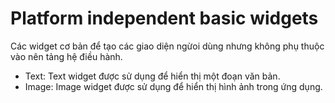 # Platform independent basic widgets

Các widget cơ bản để tạo các giao diện ngừoi dùng nhưng không phụ thuộc vào nên tảng hệ điều hành.
- Text: Text widget được sử dụng để hiển thị một đoạn văn bản.
- Image: Image widget được sử dụng để hiển thị hình ảnh trong ứng dụng.
